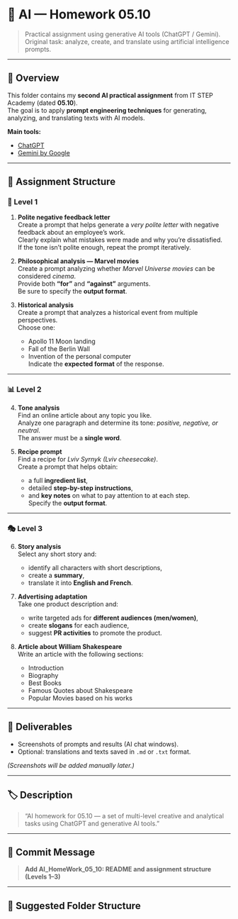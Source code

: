 # 🤖 AI — Homework 05.10

> Practical assignment using generative AI tools (ChatGPT / Gemini).  
> Original task: analyze, create, and translate using artificial intelligence prompts.

---

## 📘 Overview

This folder contains my **second AI practical assignment** from IT STEP Academy (dated **05.10**).  
The goal is to apply **prompt engineering techniques** for generating, analyzing, and translating texts with AI models.

**Main tools:**  
- [ChatGPT](https://chat.openai.com/)  
- [Gemini by Google](https://gemini.google.com/)

---

## 🧩 Assignment Structure

### 🧠 Level 1
1. **Polite negative feedback letter**  
   Create a prompt that helps generate a *very polite letter* with negative feedback about an employee’s work.  
   Clearly explain what mistakes were made and why you’re dissatisfied.  
   If the tone isn’t polite enough, repeat the prompt iteratively.

2. **Philosophical analysis — Marvel movies**  
   Create a prompt analyzing whether *Marvel Universe movies* can be considered *cinema*.  
   Provide both **“for”** and **“against”** arguments.  
   Be sure to specify the **output format**.

3. **Historical analysis**  
   Create a prompt that analyzes a historical event from multiple perspectives.  
   Choose one:  
   - Apollo 11 Moon landing  
   - Fall of the Berlin Wall  
   - Invention of the personal computer  
   Indicate the **expected format** of the response.

---

### 📊 Level 2
4. **Tone analysis**  
   Find an online article about any topic you like.  
   Analyze one paragraph and determine its tone: *positive, negative, or neutral*.  
   The answer must be a **single word**.

5. **Recipe prompt**  
   Find a recipe for *Lviv Syrnyk (Lviv cheesecake)*.  
   Create a prompt that helps obtain:  
   - a full **ingredient list**,  
   - detailed **step-by-step instructions**,  
   - and **key notes** on what to pay attention to at each step.  
   Specify the **output format**.

---

### 🎭 Level 3
6. **Story analysis**  
   Select any short story and:  
   - identify all characters with short descriptions,  
   - create a **summary**,  
   - translate it into **English and French**.

7. **Advertising adaptation**  
   Take one product description and:  
   - write targeted ads for **different audiences (men/women)**,  
   - create **slogans** for each audience,  
   - suggest **PR activities** to promote the product.

8. **Article about William Shakespeare**  
   Write an article with the following sections:  
   - Introduction  
   - Biography  
   - Best Books  
   - Famous Quotes about Shakespeare  
   - Popular Movies based on his works

---

## 🧾 Deliverables

- Screenshots of prompts and results (AI chat windows).  
- Optional: translations and texts saved in `.md` or `.txt` format.  

*(Screenshots will be added manually later.)*

---

## 🏷️ Description
> “AI homework for 05.10 — a set of multi-level creative and analytical tasks using ChatGPT and generative AI tools.”

---

## 💬 Commit Message
> **Add AI_HomeWork_05_10: README and assignment structure (Levels 1–3)**

---

## 📂 Suggested Folder Structure

